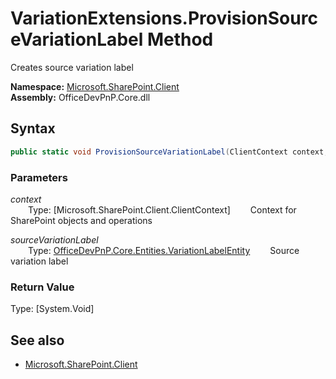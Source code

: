 # VariationExtensions.ProvisionSourceVariationLabel Method  
Creates source variation label  

**Namespace:** [Microsoft.SharePoint.Client](Microsoft.SharePoint.Client.md)  
**Assembly:** OfficeDevPnP.Core.dll  
## Syntax
```C#
public static void ProvisionSourceVariationLabel(ClientContext context,VariationLabelEntity sourceVariationLabel)
```
### Parameters
*context*  
&emsp;&emsp;Type: [Microsoft.SharePoint.Client.ClientContext] 
&emsp;&emsp;Context for SharePoint objects and operations  
  
*sourceVariationLabel*  
&emsp;&emsp;Type: [OfficeDevPnP.Core.Entities.VariationLabelEntity](OfficeDevPnP.Core.Entities.VariationLabelEntity.md) 
&emsp;&emsp;Source variation label  
  
### Return Value
Type: [System.Void]  

## See also
- [Microsoft.SharePoint.Client](Microsoft.SharePoint.Client.md)
